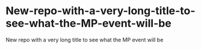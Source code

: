 New-repo-with-a-very-long-title-to-see-what-the-MP-event-will-be
================================================================

New repo with a very long title to see what the MP event will be

